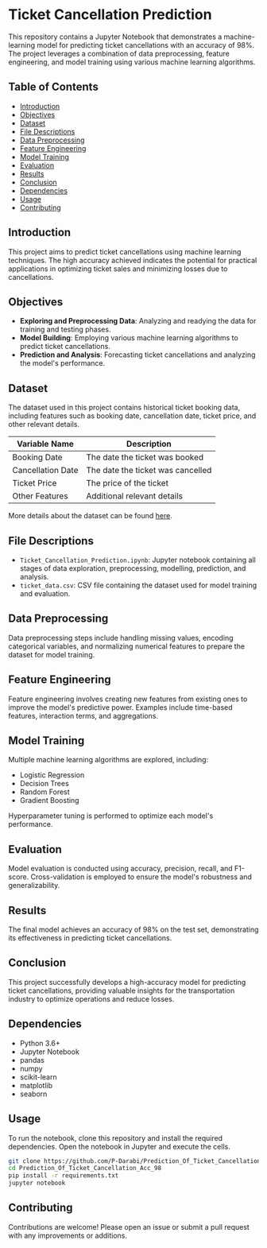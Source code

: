 # Ticket Cancellation Prediction

This repository contains a Jupyter Notebook that demonstrates a machine-learning model for predicting ticket cancellations with an accuracy of 98%. The project leverages a combination of data preprocessing, feature engineering, and model training using various machine learning algorithms.

## Table of Contents
- [Introduction](#introduction)
- [Objectives](#objectives)
- [Dataset](#dataset)
- [File Descriptions](#file-descriptions)
- [Data Preprocessing](#data-preprocessing)
- [Feature Engineering](#feature-engineering)
- [Model Training](#model-training)
- [Evaluation](#evaluation)
- [Results](#results)
- [Conclusion](#conclusion)
- [Dependencies](#dependencies)
- [Usage](#usage)
- [Contributing](#contributing)

## Introduction
This project aims to predict ticket cancellations using machine learning techniques. The high accuracy achieved indicates the potential for practical applications in optimizing ticket sales and minimizing losses due to cancellations.

## Objectives
- **Exploring and Preprocessing Data**: Analyzing and readying the data for training and testing phases.
- **Model Building**: Employing various machine learning algorithms to predict ticket cancellations.
- **Prediction and Analysis**: Forecasting ticket cancellations and analyzing the model's performance.

## Dataset
The dataset used in this project contains historical ticket booking data, including features such as booking date, cancellation date, ticket price, and other relevant details.

Variable Name | Description
--------------|-------------
Booking Date  | The date the ticket was booked
Cancellation Date | The date the ticket was cancelled
Ticket Price  | The price of the ticket
Other Features| Additional relevant details

More details about the dataset can be found [here](https://www.kaggle.com/datasets/pkdarabi/classification-of-travel-purpose).

## File Descriptions
- `Ticket_Cancellation_Prediction.ipynb`: Jupyter notebook containing all stages of data exploration, preprocessing, modelling, prediction, and analysis.
- `ticket_data.csv`: CSV file containing the dataset used for model training and evaluation.

## Data Preprocessing
Data preprocessing steps include handling missing values, encoding categorical variables, and normalizing numerical features to prepare the dataset for model training.

## Feature Engineering
Feature engineering involves creating new features from existing ones to improve the model's predictive power. Examples include time-based features, interaction terms, and aggregations.

## Model Training
Multiple machine learning algorithms are explored, including:
- Logistic Regression
- Decision Trees
- Random Forest
- Gradient Boosting

Hyperparameter tuning is performed to optimize each model's performance.

## Evaluation
Model evaluation is conducted using accuracy, precision, recall, and F1-score. Cross-validation is employed to ensure the model's robustness and generalizability.

## Results
The final model achieves an accuracy of 98% on the test set, demonstrating its effectiveness in predicting ticket cancellations.

## Conclusion
This project successfully develops a high-accuracy model for predicting ticket cancellations, providing valuable insights for the transportation industry to optimize operations and reduce losses.

## Dependencies
- Python 3.6+
- Jupyter Notebook
- pandas
- numpy
- scikit-learn
- matplotlib
- seaborn

## Usage
To run the notebook, clone this repository and install the required dependencies. Open the notebook in Jupyter and execute the cells.

```bash
git clone https://github.com/P-Darabi/Prediction_Of_Ticket_Cancellation_Acc_98.git
cd Prediction_Of_Ticket_Cancellation_Acc_98
pip install -r requirements.txt
jupyter notebook
```

## Contributing
Contributions are welcome! Please open an issue or submit a pull request with any improvements or additions.

